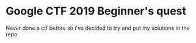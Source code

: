 # Google CTF 2019 Beginner's quest

Never done a ctf before so i've decided to try and put my solutions in the repo
